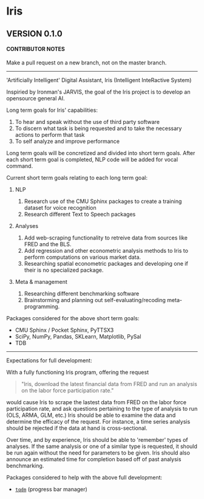 # Iris

## VERSION 0.1.0

#### CONTRIBUTOR NOTES
Make a pull request on a new branch, not on the master branch.

-----------------
'Artificially Intelligent' Digital Assistant, Iris (Intelligent InteRactive System)

Inspiried by Ironman's JARVIS, the goal of the Iris project is to develop an opensource general AI. 

Long term goals for Iris' capabilities:
 1. To hear and speak without the use of third party software
 2. To discern what task is being requested and to take the necessary actions to perform that task
 3. To self analyze and improve performance

Long term goals will be concretized and divided into short term goals. After each short term goal is completed, NLP code will be added for vocal command.

Current short term goals relating to each long term goal:

1. NLP
    1. Research use of the CMU Sphinx packages to create a training dataset for voice recognition
    2. Research different Text to Speech packages
 
2. Analyses
    1. Add web-scraping functionality to retreive data from sources like FRED and the BLS. 
    2. Add regression and other econometric analysis methods to Iris to perform computations on various market data.
    3. Researching spatial econometric packages and developing one if their is no specialized package.
 
3. Meta & management
    1. Researching different benchmarking software
    2. Brainstorming and planning out self-evaluating/recoding meta-programming.

Packages considered for the above short term goals:
  - CMU Sphinx / Pocket Sphinx, PyTTSX3
  - SciPy, NumPy, Pandas, SKLearn, Matplotlib, PySal
  - TDB

-----------------
Expectations for full development:

With a fully functioning Iris program, offering the request

> "Iris, download the latest financial data from FRED and run an analysis on the labor force participation rate."

would cause Iris to scrape the lastest data from FRED on the labor force participation rate, and ask questions pertaining to the type of analysis to run (OLS, ARMA, GLM, etc.) Iris should be able to examine the data and determine the efficacy of the request. For instance, a time series analysis should be rejected if the data at hand is cross-sectional.

Over time, and by experience, Iris should be able to 'remember' types of analyses. If the same analysis or one of a similar type is requested, it should be run again without the need for parameters to be given. Iris should also announce an estimated time for completion based off of past analysis benchmarking.

Packages considered to help with the above full development:
  - [`tqdm`](https://github.com/tqdm/tqdm) (progress bar manager)
